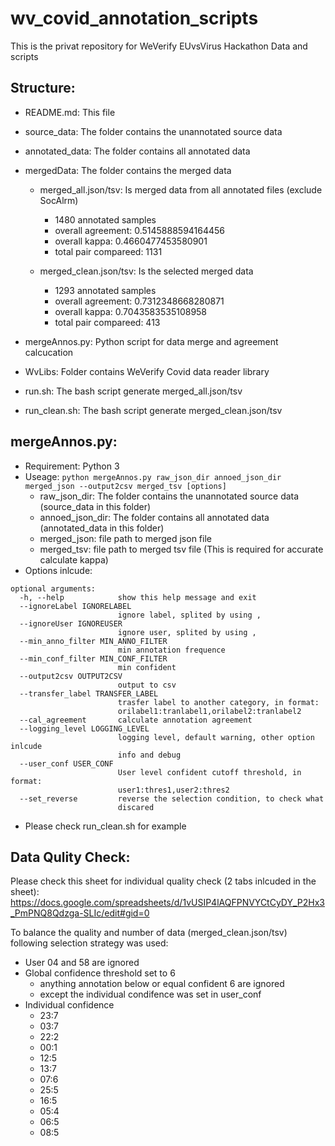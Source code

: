 # wv_covid_annotation_scripts

This is the privat repository for WeVerify EUvsVirus Hackathon Data and scripts

## Structure:

* README.md: This file
* source_data: The folder contains the unannotated source data
* annotated_data: The folder contains all annotated data
* mergedData: The folder contains the merged data
  * merged_all.json/tsv: Is merged data from all annotated files (exclude SocAlrm)
    * 1480 annotated samples
    * overall agreement:  0.5145888594164456
    * overall kappa:  0.4660477453580901
    * total pair compareed:  1131

  * merged_clean.json/tsv: Is the selected merged data
    * 1293 annotated samples
    * overall agreement:  0.7312348668280871
    * overall kappa:  0.7043583535108958
    * total pair compareed:  413

* mergeAnnos.py: Python script for data merge and agreement calcucation
* WvLibs: Folder contains WeVerify Covid data reader library
* run.sh: The bash script generate merged_all.json/tsv
* run_clean.sh: The bash script generate merged_clean.json/tsv


## mergeAnnos.py:
* Requirement: Python 3
* Useage: `python mergeAnnos.py raw_json_dir annoed_json_dir merged_json --output2csv merged_tsv [options]`
  * raw_json_dir: The folder contains the unannotated source data (source_data in this folder)
  * annoed_json_dir: The folder contains all annotated data (annotated_data in this folder)
  * merged_json: file path to merged json file
  * merged_tsv: file path to merged tsv file (This is required for accurate calculate kappa)
* Options inlcude:
```
optional arguments:
  -h, --help            show this help message and exit
  --ignoreLabel IGNORELABEL
                        ignore label, splited by using ,
  --ignoreUser IGNOREUSER
                        ignore user, splited by using ,
  --min_anno_filter MIN_ANNO_FILTER
                        min annotation frequence
  --min_conf_filter MIN_CONF_FILTER
                        min confident
  --output2csv OUTPUT2CSV
                        output to csv
  --transfer_label TRANSFER_LABEL
                        trasfer label to another category, in format:
                        orilabel1:tranlabel1,orilabel2:tranlabel2
  --cal_agreement       calculate annotation agreement
  --logging_level LOGGING_LEVEL
                        logging level, default warning, other option inlcude
                        info and debug
  --user_conf USER_CONF
                        User level confident cutoff threshold, in format:
                        user1:thres1,user2:thres2
  --set_reverse         reverse the selection condition, to check what
                        discared
```
  * Please check run_clean.sh for example

## Data Qulity Check:
Please check this sheet for individual quality check (2 tabs inlcuded in the sheet):
https://docs.google.com/spreadsheets/d/1vUSIP4lAQFPNVYCtCyDY_P2Hx3_PmPNQ8Qdzga-SLIc/edit#gid=0

To balance the quality and number of data (merged_clean.json/tsv) following selection strategy was used:
* User 04 and 58 are ignored
* Global confidence threshold set to 6 
  * anything annotation below or equal confident 6 are ignored
  * except the individual condifence was set in user_conf
* Individual confidence
  * 23:7
  * 03:7
  * 22:2
  * 00:1 
  * 12:5
  * 13:7
  * 07:6
  * 25:5
  * 16:5
  * 05:4
  * 06:5
  * 08:5




